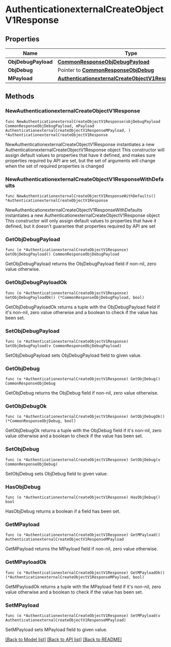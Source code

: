 # AuthenticationexternalCreateObjectV1Response

## Properties

Name | Type | Description | Notes
------------ | ------------- | ------------- | -------------
**ObjDebugPayload** | [**CommonResponseObjDebugPayload**](CommonResponseObjDebugPayload.md) |  | 
**ObjDebug** | Pointer to [**CommonResponseObjDebug**](CommonResponseObjDebug.md) |  | [optional] 
**MPayload** | [**AuthenticationexternalCreateObjectV1ResponseMPayload**](AuthenticationexternalCreateObjectV1ResponseMPayload.md) |  | 

## Methods

### NewAuthenticationexternalCreateObjectV1Response

`func NewAuthenticationexternalCreateObjectV1Response(objDebugPayload CommonResponseObjDebugPayload, mPayload AuthenticationexternalCreateObjectV1ResponseMPayload, ) *AuthenticationexternalCreateObjectV1Response`

NewAuthenticationexternalCreateObjectV1Response instantiates a new AuthenticationexternalCreateObjectV1Response object
This constructor will assign default values to properties that have it defined,
and makes sure properties required by API are set, but the set of arguments
will change when the set of required properties is changed

### NewAuthenticationexternalCreateObjectV1ResponseWithDefaults

`func NewAuthenticationexternalCreateObjectV1ResponseWithDefaults() *AuthenticationexternalCreateObjectV1Response`

NewAuthenticationexternalCreateObjectV1ResponseWithDefaults instantiates a new AuthenticationexternalCreateObjectV1Response object
This constructor will only assign default values to properties that have it defined,
but it doesn't guarantee that properties required by API are set

### GetObjDebugPayload

`func (o *AuthenticationexternalCreateObjectV1Response) GetObjDebugPayload() CommonResponseObjDebugPayload`

GetObjDebugPayload returns the ObjDebugPayload field if non-nil, zero value otherwise.

### GetObjDebugPayloadOk

`func (o *AuthenticationexternalCreateObjectV1Response) GetObjDebugPayloadOk() (*CommonResponseObjDebugPayload, bool)`

GetObjDebugPayloadOk returns a tuple with the ObjDebugPayload field if it's non-nil, zero value otherwise
and a boolean to check if the value has been set.

### SetObjDebugPayload

`func (o *AuthenticationexternalCreateObjectV1Response) SetObjDebugPayload(v CommonResponseObjDebugPayload)`

SetObjDebugPayload sets ObjDebugPayload field to given value.


### GetObjDebug

`func (o *AuthenticationexternalCreateObjectV1Response) GetObjDebug() CommonResponseObjDebug`

GetObjDebug returns the ObjDebug field if non-nil, zero value otherwise.

### GetObjDebugOk

`func (o *AuthenticationexternalCreateObjectV1Response) GetObjDebugOk() (*CommonResponseObjDebug, bool)`

GetObjDebugOk returns a tuple with the ObjDebug field if it's non-nil, zero value otherwise
and a boolean to check if the value has been set.

### SetObjDebug

`func (o *AuthenticationexternalCreateObjectV1Response) SetObjDebug(v CommonResponseObjDebug)`

SetObjDebug sets ObjDebug field to given value.

### HasObjDebug

`func (o *AuthenticationexternalCreateObjectV1Response) HasObjDebug() bool`

HasObjDebug returns a boolean if a field has been set.

### GetMPayload

`func (o *AuthenticationexternalCreateObjectV1Response) GetMPayload() AuthenticationexternalCreateObjectV1ResponseMPayload`

GetMPayload returns the MPayload field if non-nil, zero value otherwise.

### GetMPayloadOk

`func (o *AuthenticationexternalCreateObjectV1Response) GetMPayloadOk() (*AuthenticationexternalCreateObjectV1ResponseMPayload, bool)`

GetMPayloadOk returns a tuple with the MPayload field if it's non-nil, zero value otherwise
and a boolean to check if the value has been set.

### SetMPayload

`func (o *AuthenticationexternalCreateObjectV1Response) SetMPayload(v AuthenticationexternalCreateObjectV1ResponseMPayload)`

SetMPayload sets MPayload field to given value.



[[Back to Model list]](../README.md#documentation-for-models) [[Back to API list]](../README.md#documentation-for-api-endpoints) [[Back to README]](../README.md)


